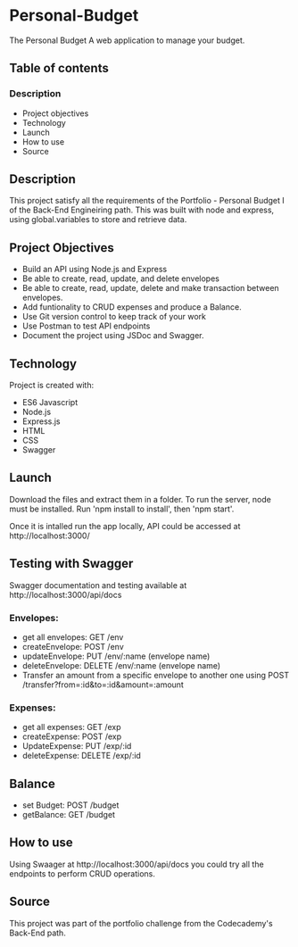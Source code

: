 # Personal-Budget
The Personal Budget
A web application to manage your budget.

## Table of contents

### Description
- Project objectives
- Technology
- Launch
- How to use
- Source

## Description

This project satisfy all the requirements of the Portfolio - Personal Budget I of the Back-End Engineiring path. This was built with node and express, using global.variables to store and retrieve data.

## Project Objectives

- Build an API using Node.js and Express
- Be able to create, read, update, and delete envelopes
- Be able to create, read, update, delete and make transaction between envelopes.
- Add funtionality to CRUD expenses and produce a Balance.
- Use Git version control to keep track of your work
- Use Postman to test API endpoints
- Document the project using JSDoc and Swagger.

## Technology

Project is created with:
- ES6 Javascript
- Node.js
- Express.js
- HTML
- CSS
- Swagger

## Launch

Download the files and extract them in a folder. To run the server, node must be installed. Run 'npm install to install', then 'npm start'.

Once it is intalled run the app locally, API could be accessed at http://localhost:3000/

## Testing with Swagger

Swagger documentation and testing available at http://localhost:3000/api/docs

### Envelopes:

- get all envelopes: GET /env
- createEnvelope: POST /env
- updateEnvelope: PUT /env/:name (envelope name)
- deleteEnvelope: DELETE /env/:name (envelope name)
- Transfer an amount from a specific envelope to another one using POST /transfer?from=:id&to=:id&amount=:amount

### Expenses:

- get all expenses: GET /exp
- createExpense: POST /exp
- UpdateExpense: PUT /exp/:id
- deleteExpense: DELETE /exp/:id

## Balance
- set Budget: POST /budget
- getBalance: GET /budget

## How to use

Using Swaager at http://localhost:3000/api/docs you could try all the endpoints to perform CRUD operations.

## Source
This project was part of the portfolio challenge from the Codecademy's Back-End path.
